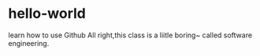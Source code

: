 # hello-world
learn how to use Github
All right,this class is a liitle boring~ called software engineering.
